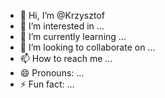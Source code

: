 - 👋 Hi, I’m @Krzysztof 
- 👀 I’m interested in ...
- 🌱 I’m currently learning ...
- 💞️ I’m looking to collaborate on ...
- 📫 How to reach me ...
- 😄 Pronouns: ...
- ⚡ Fun fact: ...

<!---
KrzysztofVolvoCars/KrzysztofVolvoCars is a ✨ special ✨ repository because its `README.md` (this file) appears on your GitHub profile.
You can click the Preview link to take a look at your changes.
--->
